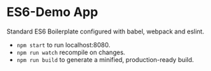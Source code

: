 # ES6-Demo App
Standard ES6 Boilerplate configured with babel, webpack and eslint.

* `npm start` to run localhost:8080.
* `npm run watch` recompile on changes.
* `npm run build` to generate a minified, production-ready build.
